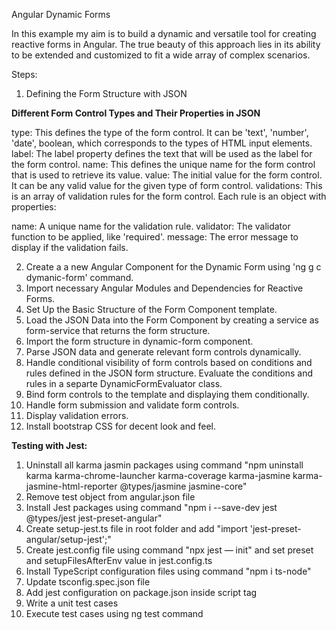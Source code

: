 Angular Dynamic Forms

In this example my aim is to build a dynamic and versatile tool for creating reactive forms in Angular.  The true beauty of this approach lies in its ability to be extended and customized to fit a wide array of complex scenarios.

Steps:
1. Defining the Form Structure with JSON

**Different Form Control Types and Their Properties in JSON**

type: This defines the type of the form control. It can be 'text', 'number', 'date', boolean, which corresponds to the types of HTML input elements.
label: The label property defines the text that will be used as the label for the form control.
name: This defines the unique name for the form control that is used to retrieve its value.
value: The initial value for the form control. It can be any valid value for the given type of form control.
validations: This is an array of validation rules for the form control. Each rule is an object with properties:

name: A unique name for the validation rule.
validator: The validator function to be applied, like 'required'.
message: The error message to display if the validation fails.

2. Create a a new Angular Component for the Dynamic Form using 'ng g c dymanic-form' command.
3. Import necessary Angular Modules and Dependencies for Reactive Forms.
4. Set Up the Basic Structure of the Form Component template.
5. Load the JSON Data into the Form Component by creating a service as form-service that returns the form structure.
6. Import the form structure in dynamic-form component.
7. Parse JSON data and generate relevant form controls dynamically.
8. Handle conditional visibility of form controls based on conditions and rules defined in the JSON form structure. Evaluate the conditions and rules in a separte DynamicFormEvaluator class.
9. Bind form controls to the template and displaying them conditionally.
10. Handle form submission and validate form controls.
11. Display validation errors.
12. Install bootstrap CSS for decent look and feel.

**Testing with Jest:**
1. Uninstall all karma jasmin packages using command "npm uninstall karma karma-chrome-launcher karma-coverage karma-jasmine karma-jasmine-html-reporter @types/jasmine jasmine-core"
2. Remove test object from angular.json file
3. Install Jest packages using command "npm i --save-dev jest @types/jest  jest-preset-angular"
4. Create setup-jest.ts file in root folder and add "import 'jest-preset-angular/setup-jest';"
5. Create jest.config file using command "npx jest — init" and set preset and setupFilesAfterEnv value in jest.config.ts
6. Install TypeScript configuration files using command "npm i ts-node"
7. Update tsconfig.spec.json file
8. Add jest configuration on package.json inside script tag
9. Write a unit test cases
10. Execute test cases using ng test command


 

